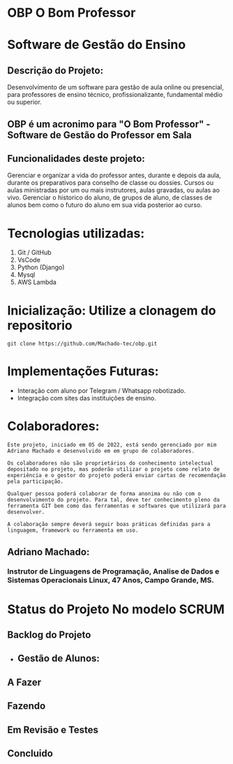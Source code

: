 # OBP O Bom Professor

# Software de Gestão do Ensino

## Descrição do Projeto: 
Desenvolvimento de um software para gestão de aula online ou presencial, para professores de ensino técnico, profissionalizante, fundamental médio ou superior.

## OBP é um acronimo para "O Bom Professor" - Software de Gestão do Professor em Sala

## Funcionalidades deste projeto: 

Gerenciar e organizar a vida do professor antes, durante e depois da aula, durante os preparativos para conselho de classe ou dossies. Cursos ou aulas ministradas por um ou mais instrutores, aulas gravadas, ou aulas ao vivo. Gerenciar o historico do aluno, de grupos de aluno, de classes de alunos bem como o futuro do aluno em sua vida posterior ao curso.

# Tecnologias utilizadas:

1. Git / GitHub
2. VsCode
3. Python (Django)
4. Mysql
5. AWS Lambda

# Inicialização: Utilize a clonagem do repositorio

    git clone https://github.com/Machado-tec/obp.git

# Implementações Futuras:

- Interação com aluno por Telegram / Whatsapp robotizado. 
- Integração com sites das instituições de ensino.
  
# Colaboradores: 

    Este projeto, iniciado em 05 de 2022, está sendo gerenciado por mim Adriano Machado e desenvolvido em em grupo de colaboradores. 

    Os colaboradores não são proprietários do conhecimento intelectual depositado no projeto, mas poderão utilizar o projeto como relato de experiência e o gestor do projeto poderá enviar cartas de recomendação pela participação.     

    Qualquer pessoa poderá colaborar de forma anonima ou não com o desenvolvimento do projeto. Para tal, deve ter conhecimento pleno da ferramenta GIT bem como das ferramentas e softwares que utilizará para desenvolver. 
    
    A colaboração sempre deverá seguir boas práticas definidas para a linguagem, framework ou ferramenta em uso. 

## Adriano Machado:
### Instrutor de Linguagens de Programação, Analise de Dados e Sistemas Operacionais Linux, 47 Anos, Campo Grande, MS. 


# Status do Projeto No modelo SCRUM

## Backlog do Projeto
- Gestão de Alunos:
  - 

## A Fazer

## Fazendo

## Em Revisão e Testes

## Concluido

